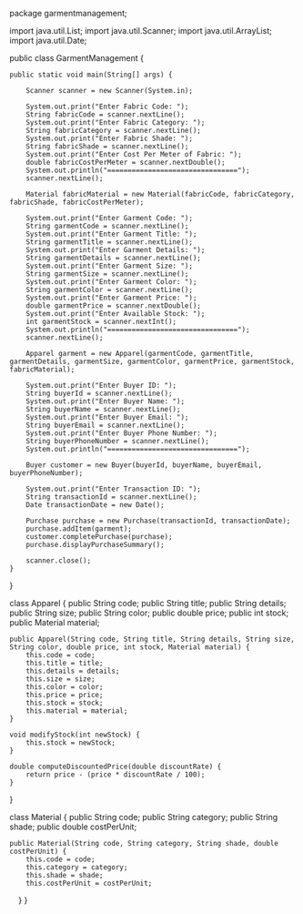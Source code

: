 package garmentmanagement;

import java.util.List;
import java.util.Scanner;
import java.util.ArrayList;
import java.util.Date;

public class GarmentManagement {

    public static void main(String[] args) {

        Scanner scanner = new Scanner(System.in);

        System.out.print("Enter Fabric Code: ");
        String fabricCode = scanner.nextLine();
        System.out.print("Enter Fabric Category: ");
        String fabricCategory = scanner.nextLine();
        System.out.print("Enter Fabric Shade: ");
        String fabricShade = scanner.nextLine();
        System.out.print("Enter Cost Per Meter of Fabric: ");
        double fabricCostPerMeter = scanner.nextDouble();
        System.out.println("================================");
        scanner.nextLine();

        Material fabricMaterial = new Material(fabricCode, fabricCategory, fabricShade, fabricCostPerMeter);

        System.out.print("Enter Garment Code: ");
        String garmentCode = scanner.nextLine();
        System.out.print("Enter Garment Title: ");
        String garmentTitle = scanner.nextLine();
        System.out.print("Enter Garment Details: ");
        String garmentDetails = scanner.nextLine();
        System.out.print("Enter Garment Size: ");
        String garmentSize = scanner.nextLine();
        System.out.print("Enter Garment Color: ");
        String garmentColor = scanner.nextLine();
        System.out.print("Enter Garment Price: ");
        double garmentPrice = scanner.nextDouble();
        System.out.print("Enter Available Stock: ");
        int garmentStock = scanner.nextInt();
        System.out.println("================================");
        scanner.nextLine();

        Apparel garment = new Apparel(garmentCode, garmentTitle, garmentDetails, garmentSize, garmentColor, garmentPrice, garmentStock, fabricMaterial);

        System.out.print("Enter Buyer ID: ");
        String buyerId = scanner.nextLine();
        System.out.print("Enter Buyer Name: ");
        String buyerName = scanner.nextLine();
        System.out.print("Enter Buyer Email: ");
        String buyerEmail = scanner.nextLine();
        System.out.print("Enter Buyer Phone Number: ");
        String buyerPhoneNumber = scanner.nextLine();
        System.out.println("================================");

        Buyer customer = new Buyer(buyerId, buyerName, buyerEmail, buyerPhoneNumber);

        System.out.print("Enter Transaction ID: ");
        String transactionId = scanner.nextLine();
        Date transactionDate = new Date();

        Purchase purchase = new Purchase(transactionId, transactionDate);
        purchase.addItem(garment);
        customer.completePurchase(purchase);
        purchase.displayPurchaseSummary();

        scanner.close();
    }
}

class Apparel {
    public String code;
    public String title;
    public String details;
    public String size;
    public String color;
    public double price;
    public int stock;
    public Material material;

    public Apparel(String code, String title, String details, String size, String color, double price, int stock, Material material) {
        this.code = code;
        this.title = title;
        this.details = details;
        this.size = size;
        this.color = color;
        this.price = price;
        this.stock = stock;
        this.material = material;
    }

    void modifyStock(int newStock) {
        this.stock = newStock;
    }

    double computeDiscountedPrice(double discountRate) {
        return price - (price * discountRate / 100);
    }
}

class Material {
    public String code;
    public String category;
    public String shade;
    public double costPerUnit;

    public Material(String code, String category, String shade, double costPerUnit) {
        this.code = code;
        this.category = category;
        this.shade = shade;
        this.costPerUnit = costPerUnit;
    }
}
